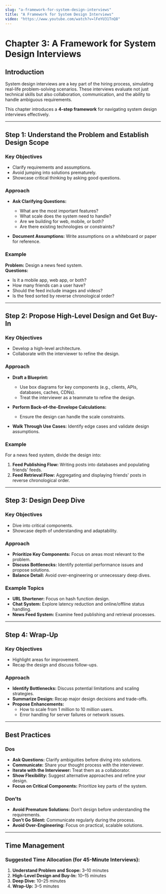 ```yaml
---
slug: "a-framework-for-system-design-interviews"
title: "A Framework for System Design Interviews"
video: "https://www.youtube.com/watch?v=lFeYU31TnQ8"
---
```


# Chapter 3: A Framework for System Design Interviews

## Introduction

System design interviews are a key part of the hiring process, simulating real-life problem-solving scenarios. These interviews evaluate not just technical skills but also collaboration, communication, and the ability to handle ambiguous requirements.

This chapter introduces a **4-step framework** for navigating system design interviews effectively.

---

## Step 1: Understand the Problem and Establish Design Scope

### Key Objectives

- Clarify requirements and assumptions.
- Avoid jumping into solutions prematurely.
- Showcase critical thinking by asking good questions.

### Approach

- **Ask Clarifying Questions:**

  - What are the most important features?
  - What scale does the system need to handle?
  - Are we building for web, mobile, or both?
  - Are there existing technologies or constraints?

- **Document Assumptions:** Write assumptions on a whiteboard or paper for reference.

### Example

**Problem:** Design a news feed system.  
**Questions:**

- Is it a mobile app, web app, or both?
- How many friends can a user have?
- Should the feed include images and videos?
- Is the feed sorted by reverse chronological order?

---

## Step 2: Propose High-Level Design and Get Buy-In

### Key Objectives

- Develop a high-level architecture.
- Collaborate with the interviewer to refine the design.

### Approach

- **Draft a Blueprint:**

  - Use box diagrams for key components (e.g., clients, APIs, databases, caches, CDNs).
  - Treat the interviewer as a teammate to refine the design.

- **Perform Back-of-the-Envelope Calculations:**

  - Ensure the design can handle the scale constraints.

- **Walk Through Use Cases:** Identify edge cases and validate design assumptions.

### Example

For a news feed system, divide the design into:

1. **Feed Publishing Flow:** Writing posts into databases and populating friends' feeds.
2. **Feed Retrieval Flow:** Aggregating and displaying friends' posts in reverse chronological order.

---

## Step 3: Design Deep Dive

### Key Objectives

- Dive into critical components.
- Showcase depth of understanding and adaptability.

### Approach

- **Prioritize Key Components:** Focus on areas most relevant to the problem.
- **Discuss Bottlenecks:** Identify potential performance issues and propose solutions.
- **Balance Detail:** Avoid over-engineering or unnecessary deep dives.

### Example Topics

- **URL Shortener:** Focus on hash function design.
- **Chat System:** Explore latency reduction and online/offline status handling.
- **News Feed System:** Examine feed publishing and retrieval processes.

---

## Step 4: Wrap-Up

### Key Objectives

- Highlight areas for improvement.
- Recap the design and discuss follow-ups.

### Approach

- **Identify Bottlenecks:** Discuss potential limitations and scaling strategies.
- **Summarize Design:** Recap major design decisions and trade-offs.
- **Propose Enhancements:**
  - How to scale from 1 million to 10 million users.
  - Error handling for server failures or network issues.

---

## Best Practices

### Dos

- **Ask Questions:** Clarify ambiguities before diving into solutions.
- **Communicate:** Share your thought process with the interviewer.
- **Iterate with the Interviewer:** Treat them as a collaborator.
- **Show Flexibility:** Suggest alternative approaches and refine your design.
- **Focus on Critical Components:** Prioritize key parts of the system.

### Don’ts

- **Avoid Premature Solutions:** Don’t design before understanding the requirements.
- **Don’t Go Silent:** Communicate regularly during the process.
- **Avoid Over-Engineering:** Focus on practical, scalable solutions.

---

## Time Management

### Suggested Time Allocation (for 45-Minute Interviews):

1. **Understand Problem and Scope:** 3–10 minutes
2. **High-Level Design and Buy-In:** 10–15 minutes
3. **Deep Dive:** 10–25 minutes
4. **Wrap-Up:** 3–5 minutes
